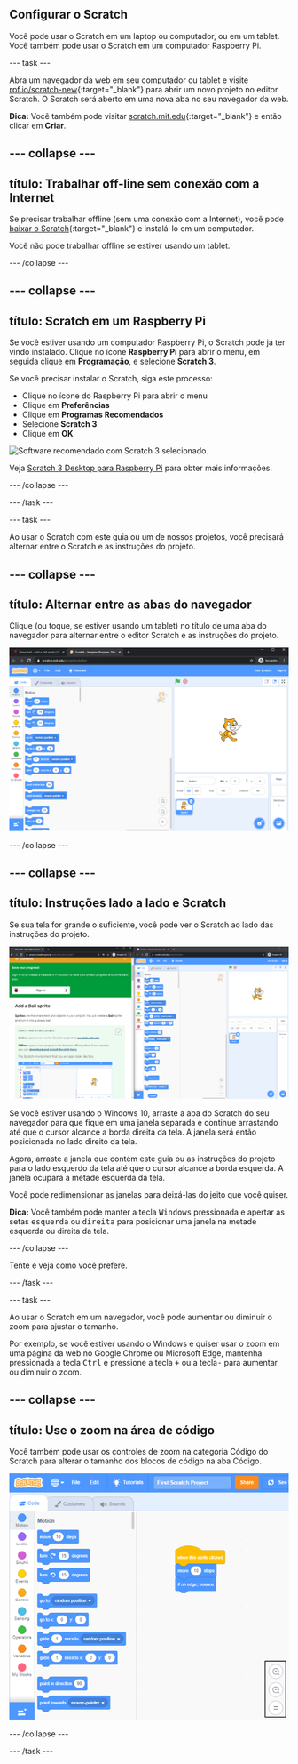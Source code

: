 ## Configurar o Scratch
Você pode usar o Scratch em um laptop ou computador, ou em um tablet. Você também pode usar o Scratch em um computador Raspberry Pi.

--- task ---

Abra um navegador da web em seu computador ou tablet e visite [rpf.io/scratch-new](https://rpf.io/scratch-new){:target="_blank"} para abrir um novo projeto no editor Scratch. O Scratch será aberto em uma nova aba no seu navegador da web.

**Dica:** Você também pode visitar [scratch.mit.edu](https://scratch.mit.edu/){:target="_blank"} e então clicar em **Criar**.

--- collapse ---
---
título: Trabalhar off-line sem conexão com a Internet
---

Se precisar trabalhar offline (sem uma conexão com a Internet), você pode [baixar o Scratch](https://scratch.mit.edu/download){:target="_blank"} e instalá-lo em um computador.

Você não pode trabalhar offline se estiver usando um tablet.

--- /collapse ---

--- collapse ---
---
título: Scratch em um Raspberry Pi
---

Se você estiver usando um computador Raspberry Pi, o Scratch pode já ter vindo instalado. Clique no ícone **Raspberry Pi** para abrir o menu, em seguida clique em **Programação**, e selecione **Scratch 3**.

Se você precisar instalar o Scratch, siga este processo:
+ Clique no ícone do Raspberry Pi para abrir o menu
+ Clique em **Preferências**
+ Clique em **Programas Recomendados**
+ Selecione **Scratch 3**
+ Clique em **OK**

![Software recomendado com Scratch 3 selecionado.](images/recommended-software-scratch-3.png)

Veja [Scratch 3 Desktop para Raspberry Pi](https://www.raspberrypi.org/blog/scratch-3-desktop-for-raspbian-on-raspberry-pi/) para obter mais informações.

--- /collapse ---

--- /task ---

--- task ---

Ao usar o Scratch com este guia ou um de nossos projetos, você precisará alternar entre o Scratch e as instruções do projeto.

--- collapse ---
---
título: Alternar entre as abas do navegador
---

Clique (ou toque, se estiver usando um tablet) no título de uma aba do navegador para alternar entre o editor Scratch e as instruções do projeto.

![Um navegador com duas abas.](images/two-tabs.png)

--- /collapse ---

--- collapse ---
---
título: Instruções lado a lado e Scratch
---

Se sua tela for grande o suficiente, você pode ver o Scratch ao lado das instruções do projeto.

![Instruções lado a lado e Scratch.](images/side-by-side.png)

Se você estiver usando o Windows 10, arraste a aba do Scratch do seu navegador para que fique em uma janela separada e continue arrastando até que o cursor alcance a borda direita da tela. A janela será então posicionada no lado direito da tela.

Agora, arraste a janela que contém este guia ou as instruções do projeto para o lado esquerdo da tela até que o cursor alcance a borda esquerda. A janela ocupará a metade esquerda da tela.

Você pode redimensionar as janelas para deixá-las do jeito que você quiser.

**Dica:** Você também pode manter a tecla <kbd>Windows</kbd> pressionada e apertar as setas <kbd>esquerda</kbd> ou <kbd>direita</kbd> para posicionar uma janela na metade esquerda ou direita da tela.

--- /collapse ---

Tente e veja como você prefere.

--- /task ---

--- task ---

Ao usar o Scratch em um navegador, você pode aumentar ou diminuir o zoom para ajustar o tamanho.

Por exemplo, se você estiver usando o Windows e quiser usar o zoom em uma página da web no Google Chrome ou Microsoft Edge, mantenha pressionada a tecla <kbd>Ctrl</kbd> e pressione a tecla <kbd>+</kbd> ou a tecla<kbd>-</kbd> para aumentar ou diminuir o zoom.

--- collapse ---
---
título: Use o zoom na área de código
---

Você também pode usar os controles de zoom na categoria Código do Scratch para alterar o tamanho dos blocos de código na aba Código.

![Os controles de zoom na área Código.](images/zoom-code-area.png)

--- /collapse ---

--- /task ---

